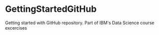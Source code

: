 # GettingStartedGitHub
Getting started with GitHub repository. Part of IBM's Data Science course excercises
